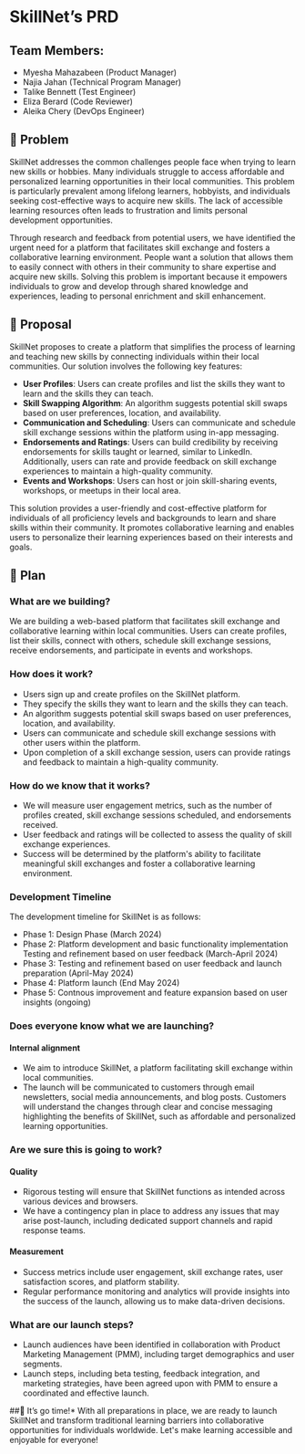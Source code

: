 # SkillNet’s PRD
## Team Members:
- Myesha Mahazabeen (Product Manager)
- Najia Jahan (Technical Program Manager)
- Talike Bennett (Test Engineer)
- Eliza Berard (Code Reviewer)
- Aleika Chery (DevOps Engineer)

## 👀 Problem

SkillNet addresses the common challenges people face when trying to learn new skills or hobbies. Many individuals struggle to access affordable and personalized learning opportunities in their local communities. This problem is particularly prevalent among lifelong learners, hobbyists, and individuals seeking cost-effective ways to acquire new skills. The lack of accessible learning resources often leads to frustration and limits personal development opportunities.

Through research and feedback from potential users, we have identified the urgent need for a platform that facilitates skill exchange and fosters a collaborative learning environment. People want a solution that allows them to easily connect with others in their community to share expertise and acquire new skills. Solving this problem is important because it empowers individuals to grow and develop through shared knowledge and experiences, leading to personal enrichment and skill enhancement.

## 💭 Proposal

SkillNet proposes to create a platform that simplifies the process of learning and teaching new skills by connecting individuals within their local communities. Our solution involves the following key features:

- **User Profiles**: Users can create profiles and list the skills they want to learn and the skills they can teach.
- **Skill Swapping Algorithm**: An algorithm suggests potential skill swaps based on user preferences, location, and availability.
- **Communication and Scheduling**: Users can communicate and schedule skill exchange sessions within the platform using in-app messaging.
- **Endorsements and Ratings**: Users can build credibility by receiving endorsements for skills taught or learned, similar to LinkedIn. Additionally, users can rate and provide feedback on skill exchange experiences to maintain a high-quality community.
- **Events and Workshops**: Users can host or join skill-sharing events, workshops, or meetups in their local area.

This solution provides a user-friendly and cost-effective platform for individuals of all proficiency levels and backgrounds to learn and share skills within their community. It promotes collaborative learning and enables users to personalize their learning experiences based on their interests and goals.

## 🛫 Plan

### What are we building?
We are building a web-based platform that facilitates skill exchange and collaborative learning within local communities. Users can create profiles, list their skills, connect with others, schedule skill exchange sessions, receive endorsements, and participate in events and workshops.

### How does it work?
- Users sign up and create profiles on the SkillNet platform.
- They specify the skills they want to learn and the skills they can teach.
- An algorithm suggests potential skill swaps based on user preferences, location, and availability.
- Users can communicate and schedule skill exchange sessions with other users within the platform.
- Upon completion of a skill exchange session, users can provide ratings and feedback to maintain a high-quality community.

### How do we know that it works?
- We will measure user engagement metrics, such as the number of profiles created, skill exchange sessions scheduled, and endorsements received.
- User feedback and ratings will be collected to assess the quality of skill exchange experiences.
- Success will be determined by the platform's ability to facilitate meaningful skill exchanges and foster a collaborative learning environment.

### Development Timeline

The development timeline for SkillNet is as follows:
- Phase 1: Design Phase (March 2024)
- Phase 2: Platform development and basic functionality implementation Testing and refinement based on user feedback (March-April 2024)
- Phase 3: Testing and refinement based on user feedback and launch preparation  (April-May 2024)
- Phase 4: Platform launch (End May 2024)
- Phase 5: Contnous improvement and feature expansion based on user insights (ongoing)

### Does everyone know what we are launching?

#### Internal alignment

- We aim to introduce SkillNet, a platform facilitating skill exchange within local communities.
- The launch will be communicated to customers through email newsletters, social media announcements, and blog posts.
Customers will understand the changes through clear and concise messaging highlighting the benefits of SkillNet, such as affordable and personalized learning opportunities.

### Are we sure this is going to work?

#### Quality

- Rigorous testing will ensure that SkillNet functions as intended across various devices and browsers.
- We have a contingency plan in place to address any issues that may arise post-launch, including dedicated support channels and rapid response teams.

#### Measurement

- Success metrics include user engagement, skill exchange rates, user satisfaction scores, and platform stability.
- Regular performance monitoring and analytics will provide insights into the success of the launch, allowing us to make data-driven decisions.

### What are our launch steps?

- Launch audiences have been identified in collaboration with Product Marketing Management (PMM), including target demographics and user segments.
- Launch steps, including beta testing, feedback integration, and marketing strategies, have been agreed upon with PMM to ensure a coordinated and effective launch.

##🚀 It’s go time!*
    With all preparations in place, we are ready to launch SkillNet and transform traditional learning barriers into collaborative opportunities for individuals worldwide. Let's make learning accessible and enjoyable for everyone!
